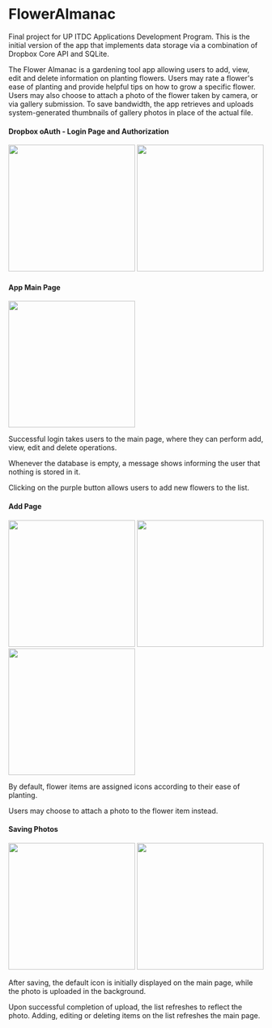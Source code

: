 # FlowerAlmanac
Final project for UP ITDC Applications Development Program. 
This is the initial version of the app that implements data storage via a combination of Dropbox Core API and SQLite.

The Flower Almanac is a gardening tool app allowing users to add, view, edit and delete information on planting flowers.
Users may rate a flower's ease of planting and provide helpful tips on how to grow a specific flower.
Users may also choose to attach a photo of the flower taken by camera, or via gallery submission.
To save bandwidth, the app retrieves and uploads system-generated thumbnails of gallery photos in place of the actual file.

<div>
<h4>Dropbox oAuth - Login Page and Authorization</h4>
<img src="https://user-images.githubusercontent.com/29141643/28212376-bab30d3c-68d3-11e7-99fd-32c402de0b02.png" width="250">
<img src="https://user-images.githubusercontent.com/29141643/28212377-bafd266a-68d3-11e7-9800-7036211f169f.png" width="250">
</div>

<div>
<h4>App Main Page</h4>
<img src="https://user-images.githubusercontent.com/29141643/28212373-ba4c182a-68d3-11e7-8681-cdd4ccda0972.png" width="250">
<p>Successful login takes users to the main page, where they can perform add, view, edit and delete operations.</p>
<p>Whenever the database is empty, a message shows informing the user that nothing is stored in it.</p>
<p>Clicking on the purple button allows users to add new flowers to the list.</p>
</div>

<div>
<h4>Add Page</h4>
<img src="https://user-images.githubusercontent.com/29141643/28212380-bb786d20-68d3-11e7-9ce3-3e275851a6ad.png" width="250">
<img src="https://user-images.githubusercontent.com/29141643/28212381-bbb78a46-68d3-11e7-95a6-66b228bf6a4b.png" width="250">
<img src="https://user-images.githubusercontent.com/29141643/28212379-bb244470-68d3-11e7-8d50-5eb2438d8770.png" width="250">
<p>By default, flower items are assigned icons according to their ease of planting.</p>
<p>Users may choose to attach a photo to the flower item instead.</p>
</div>

<div>
<h4>Saving Photos</h4>
<img src="https://user-images.githubusercontent.com/29141643/28212378-bb13190c-68d3-11e7-811f-54ab226c625a.png" width="250">
<img src="https://user-images.githubusercontent.com/29141643/28212374-ba82aa52-68d3-11e7-9877-a4c10f467a9c.png" width="250">
<p>After saving, the default icon is initially displayed on the main page, while the photo is uploaded in the background.</p>
<p>Upon successful completion of upload, the list refreshes to reflect the photo. Adding, editing or deleting items on the list refreshes the main page.</p>
</div>








